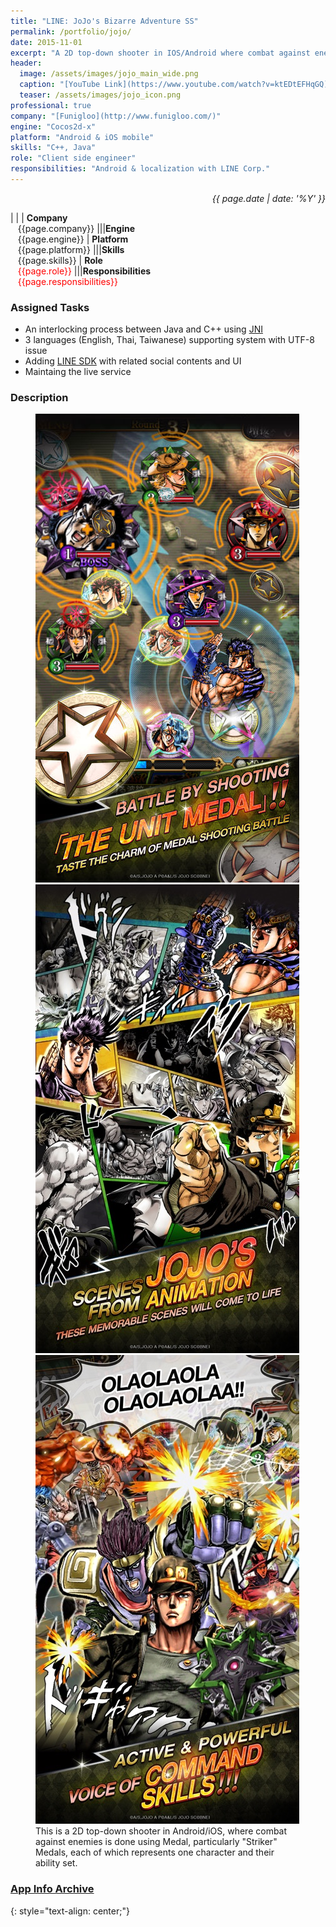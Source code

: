 ```yaml
---
title: "LINE: JoJo's Bizarre Adventure SS"
permalink: /portfolio/jojo/
date: 2015-11-01
excerpt: "A 2D top-down shooter in IOS/Android where combat against enemies is done using Medal."
header:
  image: /assets/images/jojo_main_wide.png
  caption: "[YouTube Link](https://www.youtube.com/watch?v=ktEDtEFHqGQ)"
  teaser: /assets/images/jojo_icon.png
professional: true
company: "[Funigloo](http://www.funigloo.com/)"
engine: "Cocos2d-x"
platform: "Android & iOS mobile"
skills: "C++, Java"
role: "Client side engineer"
responsibilities: "Android & localization with LINE Corp."
---
```

<div style="text-align: right"> <i>{{ page.date | date: '%Y' }}</i> </div>

| |
| **Company**<br>&nbsp;&nbsp;&nbsp;{{page.company}}								|||**Engine**<br>&nbsp;&nbsp;&nbsp;{{page.engine}}
| **Platform**<br>&nbsp;&nbsp;&nbsp;{{page.platform}}							|||**Skills**<br>&nbsp;&nbsp;&nbsp;{{page.skills}}
| **Role**<br>&nbsp;&nbsp;&nbsp;<span style="color:red">{{page.role}}</span>	|||**Responsibilities**<br>&nbsp;&nbsp;&nbsp;<span style="color:red">{{page.responsibilities}}</span>

### Assigned Tasks
 - An interlocking process between Java and C++ using [JNI](https://docs.oracle.com/javase/7/docs/technotes/guides/jni/)
 - 3 languages (English, Thai, Taiwanese) supporting system with UTF-8 issue
 - Adding [LINE SDK](https://developers.line.biz/en/) with related social contents and UI
 - Maintaing the live service

### Description
<figure class="third">
	<img src="/assets/images/jojo_desc_1.jpeg">
	<img src="/assets/images/jojo_desc_2.jpeg">
	<img src="/assets/images/jojo_desc_3.jpeg">
	<figcaption>This is a 2D top-down shooter in Android/iOS, where combat against enemies is done using Medal, particularly "Striker" Medals, each of which represents one character and their ability set.</figcaption>
</figure>

### [App Info Archive](https://apkpure.com/line-jojo%E2%80%99sbizarreadventuress/com.linecorp.LGJOTW)
{: style="text-align: center;"}
